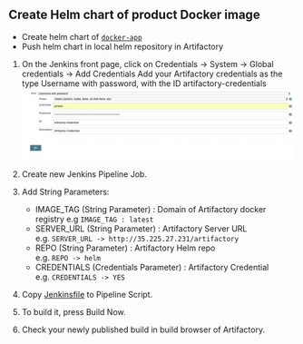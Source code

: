 ## Create Helm chart of product Docker image
* Create helm chart of [`docker-app`](Chart_README.md) 
* Push helm chart in local helm repository in Artifactory

1.  On the Jenkins front page, click on Credentials -> System -> Global credentials -> Add Credentials
    Add your Artifactory credentials as the type Username with password, with the ID artifactory-credentials 
    ![Add_Artifactory_Credentials](images/Add_Credentials.png)
    
2.  Create new Jenkins Pipeline Job.

3.  Add String Parameters:
    *   IMAGE_TAG (String Parameter) : Domain of Artifactory docker registry 
		e.g `IMAGE_TAG : latest`
    *   SERVER_URL (String Parameter) : Artifactory Server URL<Br>
        e.g. `SERVER_URL -> http://35.225.27.231/artifactory`
    *   REPO (String Parameter) : Artifactory Helm repo<Br>
        e.g. `REPO -> helm`
    *   CREDENTIALS (Credentials Parameter) : Artifactory Credential<Br>
        e.g. `CREDENTIALS -> YES`
    
    	
4.  Copy [Jenkinsfile](Jenkinsfile) to Pipeline Script.

5.  To build it, press Build Now.

6.  Check your newly published build in build browser of Artifactory.
